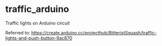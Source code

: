 # traffic_arduino
Traffic lights on Arduino circuit


Referred to: https://create.arduino.cc/projecthub/BitteristSquash/traffic-lights-and-push-button-9ac870
